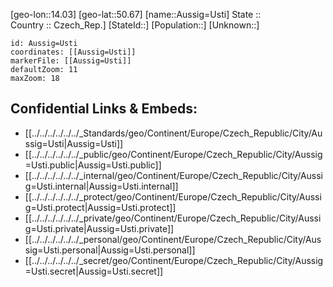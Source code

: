 ﻿---
location: [50.67,14.03] 
mapzoom: [7,12] 
mapmarker: city 
type: City
tags:
- geo/City


SpocWebEntityId: 28938
isDeleted: false
confidential: public

---
[geo-lon::14.03] 
[geo-lat::50.67] 
[name::Aussig=Usti] 
State ::  
Country :: Czech_Rep.] 
[StateId::] 
[Population::] 
[Unknown::] 


```leaflet
id: Aussig=Usti
coordinates: [[Aussig=Usti]] 
markerFile: [[Aussig=Usti]] 
defaultZoom: 11 
maxZoom: 18
```


## Confidential Links & Embeds: 
- [[../../../../../../_Standards/geo/Continent/Europe/Czech_Republic/City/Aussig=Usti|Aussig=Usti]] 
- [[../../../../../../_public/geo/Continent/Europe/Czech_Republic/City/Aussig=Usti.public|Aussig=Usti.public]] 
- [[../../../../../../_internal/geo/Continent/Europe/Czech_Republic/City/Aussig=Usti.internal|Aussig=Usti.internal]] 
- [[../../../../../../_protect/geo/Continent/Europe/Czech_Republic/City/Aussig=Usti.protect|Aussig=Usti.protect]] 
- [[../../../../../../_private/geo/Continent/Europe/Czech_Republic/City/Aussig=Usti.private|Aussig=Usti.private]] 
- [[../../../../../../_personal/geo/Continent/Europe/Czech_Republic/City/Aussig=Usti.personal|Aussig=Usti.personal]] 
- [[../../../../../../_secret/geo/Continent/Europe/Czech_Republic/City/Aussig=Usti.secret|Aussig=Usti.secret]] 

